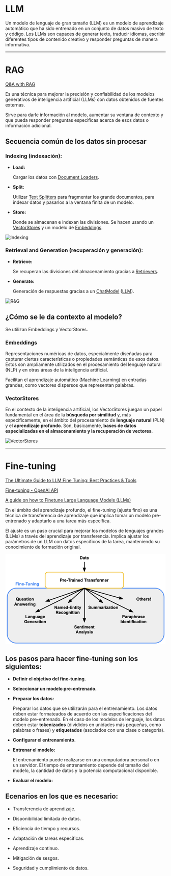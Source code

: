 # LLM

Un modelo de lenguaje de gran tamaño (LLM) es un modelo de aprendizaje automático que ha sido entrenado en un conjunto de datos masivo de texto y código. Los LLMs son capaces de generar texto, traducir idiomas, escribir diferentes tipos de contenido creativo y responder preguntas de manera informativa.

---

# RAG

[Q&A with RAG](https://python.langchain.com/docs/use_cases/question_answering/)

Es una técnica para mejorar la precisión y confiabilidad de los modelos generativos de inteligencia artificial (LLMs) con datos obtenidos de fuentes externas.

Sirve para darle información al modelo, aumentar su ventana de contexto y que pueda responder preguntas especificas acerca de esos datos o información adicional.

## Secuencia común de los datos sin procesar

### Indexing (indexación):

* **Load:** 

    Cargar los datos con [Document Loaders](https://python.langchain.com/docs/modules/data_connection/document_loaders/).

* **Split:**
    
    Utilizar [Text Splitters](https://python.langchain.com/docs/modules/data_connection/document_transformers/) para fragmentar los grande documentos, para indexar datos y pasarlos a la ventana finita de un modelo.

* **Store:**

    Donde se almacenan e indexan las divisiones. Se hacen usando un [VectorStores](https://python.langchain.com/docs/modules/data_connection/vectorstores/) y un modelo de [Embeddings](https://python.langchain.com/docs/modules/data_connection/text_embedding/).

![Indexing](https://python.langchain.com/assets/images/rag_indexing-8160f90a90a33253d0154659cf7d453f.png "Indexing")

### Retrieval and Generation (recuperación  y generación):

* **Retrieve:**

    Se recuperan las divisiones del almacenamiento gracias a [Retrievers](https://python.langchain.com/docs/modules/data_connection/retrievers/).

* **Generate:**

    Generación de respuestas gracias a un [ChatModel](https://python.langchain.com/docs/modules/model_io/chat) ([LLM](https://python.langchain.com/docs/modules/model_io/llms/)).

![R&G](https://python.langchain.com/assets/images/rag_retrieval_generation-1046a4668d6bb08786ef73c56d4f228a.png "R&G")

## ¿Cómo se le da contexto al modelo?

Se utilizan Embeddings y VectorStores.

### Embeddings

Representaciones numéricas de datos, especialmente diseñadas para capturar ciertas características o propiedades semánticas de esos datos. Estos son ampliamente utilizados en el procesamiento del lenguaje natural (NLP) y en otras áreas de la inteligencia artificial.

Facilitan el aprendizaje automático (Machine Learning) en entradas grandes, como vectores dispersos que representan palabras.

### VectorStores

En el contexto de la inteligencia artificial, los VectorStores juegan un papel fundamental en el área de la **búsqueda por similitud** y, más específicamente, en el ámbito del procesamiento de **lenguaje natural** (PLN) y el **aprendizaje profundo**. Son, básicamente, **bases de datos especializadas en el almacenamiento y la recuperación de vectores**.

![VectorStores](https://python.langchain.com/assets/images/vector_stores-125d1675d58cfb46ce9054c9019fea72.jpg "VectorStores")

---

# Fine-tuning

[The Ultimate Guide to LLM Fine Tuning: Best Practices & Tools](https://www.lakera.ai/blog/llm-fine-tuning-guide)

[Fine-tuning - OpenAI API](https://platform.openai.com/docs/guides/fine-tuning)

[A guide on how to Finetune Large Language Models (LLMs)](https://blog.monsterapi.ai/fine-tune-a-large-language-model-llm-guide-2023/)

En el ámbito del aprendizaje profundo, el fine-tuning (ajuste fino) es una técnica de transferencia de aprendizaje que implica tomar un modelo pre-entrenado y adaptarlo a una tarea más específica.

El ajuste es un paso crucial para mejorar los modelos de lenguajes grandes (LLMs) a través del aprendizaje por transferencia. Implica ajustar los parámetros de un LLM con datos específicos de la tarea, manteniendo su conocimiento de formación original.

![](media/01.png)

## Los pasos para hacer fine-tuning son los siguientes:

* **Definir el objetivo del fine-tuning.**

* **Seleccionar un modelo pre-entrenado.** 

* **Preparar los datos:** 
    
    
    Preparar los datos que se utilizarán para el entrenamiento. Los datos deben estar formateados de acuerdo con las especificaciones del modelo pre-entrenado. En el caso de los modelos de lenguaje, los datos deben estar **tokenizados** (divididos en unidades más pequeñas, como palabras o frases) y **etiquetados** (asociados con una clase o categoría).

* **Configurar el entrenamiento.**

* **Entrenar el modelo:**
    
    El entrenamiento puede realizarse en una computadora personal o en un servidor. El tiempo de entrenamiento depende del tamaño del modelo, la cantidad de datos y la potencia computacional disponible.

* **Evaluar el modelo:**

## Ecenarios en los que es necesario:

* Transferencia de aprendizaje.

* Disponibilidad limitada de datos.

* Eficiencia de tiempo y recursos.

* Adaptación de tareas específicas.

* Aprendizaje continuo.

* Mitigación de sesgos.

* Seguridad y cumplimiento de datos.